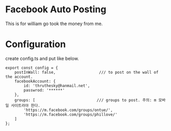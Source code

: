 # Facebook Auto Posting

This is for william go took the money from me.


# Configuration

create config.ts and put like below.

````
export const config = {
    postInWall: false,                   /// to post on the wall of the account.
    facebookAccount: {
        id: 'thruthesky@hanmail.net',
        passwrod: '******'
    },
    groups: [                           /// groups to post. 주의: m 모바일 사이트라야 한다.
        'https://m.facebook.com/groups/ontue/',
        'https://m.facebook.com/groups/phillove/'
    ]
};


````